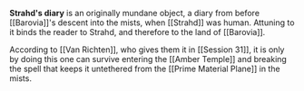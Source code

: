 **Strahd's diary** is an originally mundane object, a diary from before [[Barovia]]'s descent into the mists, when [[Strahd]] was human. Attuning to it binds the reader to Strahd, and therefore to the land of [[Barovia]]. 

According to [[Van Richten]], who gives them it in [[Session 31]], it is only by doing this one can survive entering the [[Amber Temple]] and breaking the spell that keeps it untethered from the [[Prime Material Plane]] in the mists.